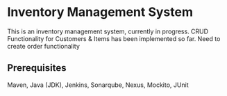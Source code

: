 # Inventory Management System
 This is an inventory management system, currently in progress.
 CRUD Functionality for Customers & Items has been implemented so far.
 Need to create order functionality
## Prerequisites
 Maven, Java (JDK), Jenkins, Sonarqube, Nexus, Mockito, JUnit
